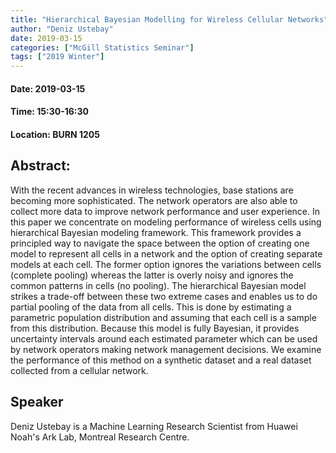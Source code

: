 ```yaml
---
title: "Hierarchical Bayesian Modelling for Wireless Cellular Networks"
author: "Deniz Ustebay"
date: 2019-03-15
categories: ["McGill Statistics Seminar"]
tags: ["2019 Winter"]
---
```


#### Date: 2019-03-15
#### Time: 15:30-16:30
#### Location: BURN 1205

## Abstract:

With the recent advances in wireless technologies, base stations are becoming more sophisticated. The network operators are also able to collect more data to improve network performance and user experience. In this paper we concentrate on modeling performance of wireless cells using hierarchical Bayesian modeling framework. This framework provides a principled way to navigate the space between the option of creating one model to represent all cells in a network and the option of creating separate models at each cell. The former option ignores the variations between cells (complete pooling) whereas the latter is overly noisy and ignores the common patterns in cells (no pooling). The hierarchical Bayesian model strikes a trade-off between these two extreme cases and enables us to do partial pooling of the data from all cells. This is done by estimating a parametric population distribution and assuming that each cell is a sample from this distribution. Because this model is fully Bayesian, it provides uncertainty intervals around each estimated parameter which can be used by network operators making network management decisions. We examine the performance of this method on a synthetic dataset and a real dataset collected from a cellular network.

## Speaker

Deniz Ustebay is a Machine Learning Research Scientist from Huawei Noah's Ark Lab, Montreal Research Centre.